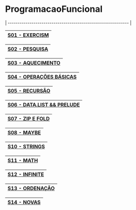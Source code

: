 # ProgramacaoFuncional

| ------------------------------------------------------------- |

| [S01 - EXERCISM](https://github.com/augustces/ProgramacaoFuncional/tree/main/S01/Exercism) |
| ------------------------------------------------------------- |

| [S02 - PESQUISA](https://github.com/augustces/ProgramacaoFuncional/tree/main/S02) |
| ------------------------------------------------------------- |

| [S03 - AQUECIMENTO](https://github.com/augustces/ProgramacaoFuncional/tree/main/S03) |
| ------------------------------------------------------------- |

| [S04 - OPERAÇÕES BÁSICAS](https://github.com/augustces/ProgramacaoFuncional/tree/main/S04) |
| ------------------------------------------------------------- |

| [S05 - RECURSÃO](https://github.com/augustces/ProgramacaoFuncional/tree/main/S05) |
| ------------------------------------------------------------- |

| [S06 - DATA.LIST && PRELUDE](https://github.com/augustces/ProgramacaoFuncional/tree/main/S06) |
| ------------------------------------------------------------- |

| [S07 - ZIP E FOLD](https://github.com/augustces/ProgramacaoFuncional/tree/main/S07) |
| ------------------------------------------------------------- |

| [S08 - MAYBE](https://github.com/augustces/ProgramacaoFuncional/tree/main/S08) |
| ------------------------------------------------------------- |

| [S10 - STRINGS](https://github.com/augustces/ProgramacaoFuncional/tree/main/S10) |
| ------------------------------------------------------------- |

| [S11 - MATH](https://github.com/augustces/ProgramacaoFuncional/tree/main/S11) |
| ------------------------------------------------------------- |

| [S12 - INFINITE](https://github.com/augustces/ProgramacaoFuncional/tree/main/S12) |
| ------------------------------------------------------------- |

| [S13 - ORDENAÇÃO](https://github.com/augustces/ProgramacaoFuncional/tree/main/S13) |
| ------------------------------------------------------------- |

| [S14 - NOVAS](https://github.com/augustces/ProgramacaoFuncional/tree/main/S0514) |
| ------------------------------------------------------------- |
